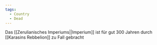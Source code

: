 ```yaml
---
tags:
  - Country
  - Dead
---
```

Das [[Zerulianisches Imperiums||Imperium]] ist für gut 300 Jahren durch [[Karasins Rebbelion]] zu Fall gebracht